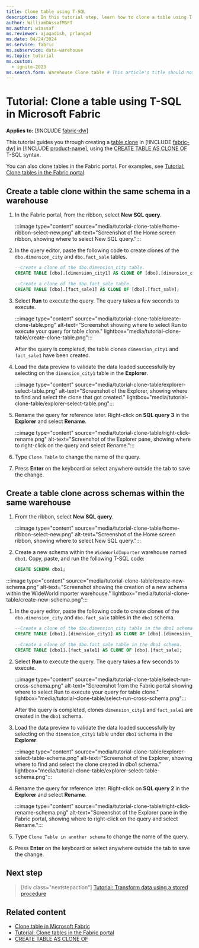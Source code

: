 ```yaml
---
title: Clone table using T-SQL
description: In this tutorial step, learn how to clone a table using T-SQL in a warehouse in Microsoft Fabric.
author: WilliamDAssafMSFT
ms.author: wiassaf
ms.reviewer: ajagadish, prlangad
ms.date: 04/24/2024
ms.service: fabric
ms.subservice: data-warehouse
ms.topic: tutorial
ms.custom:
  - ignite-2023
ms.search.form: Warehouse Clone table # This article's title should not change. If so, contact engineering.
---
```

# Tutorial: Clone a table using T-SQL in Microsoft Fabric

**Applies to:** [!INCLUDE [fabric-dw](includes/applies-to-version/fabric-dw.md)]

This tutorial guides you through creating a [table clone](clone-table.md) in [!INCLUDE [fabric-dw](includes/fabric-dw.md)] in [!INCLUDE [product-name](../includes/product-name.md)], using the [CREATE TABLE AS CLONE OF](/sql/t-sql/statements/create-table-as-clone-of-transact-sql?view=fabric&preserve-view=true) T-SQL syntax.

You can also clone tables in the Fabric portal. For examples, see [Tutorial: Clone tables in the Fabric portal](tutorial-clone-table-portal.md).

## Create a table clone within the same schema in a warehouse

1. In the Fabric portal, from the ribbon, select **New SQL query**.

   :::image type="content" source="media/tutorial-clone-table/home-ribbon-select-new.png" alt-text="Screenshot of the Home screen ribbon, showing where to select New SQL query.":::

1. In the query editor, paste the following code to create clones of the `dbo.dimension_city` and `dbo.fact_sale` tables.

   ```sql
   --Create a clone of the dbo.dimension_city table.
   CREATE TABLE [dbo].[dimension_city1] AS CLONE OF [dbo].[dimension_city];
   
   --Create a clone of the dbo.fact_sale table.
   CREATE TABLE [dbo].[fact_sale1] AS CLONE OF [dbo].[fact_sale];
   ```

1. Select **Run** to execute the query. The query takes a few seconds to execute.

   :::image type="content" source="media/tutorial-clone-table/create-clone-table.png" alt-text="Screenshot showing where to select Run to execute your query for table clone." lightbox="media/tutorial-clone-table/create-clone-table.png":::

   After the query is completed, the table clones `dimension_city1` and `fact_sale1` have been created.

1. Load the data preview to validate the data loaded successfully by selecting on the `dimension_city1` table in the **Explorer**.

   :::image type="content" source="media/tutorial-clone-table/explorer-select-table.png" alt-text="Screenshot of the Explorer, showing where to find and select the clone that got created." lightbox="media/tutorial-clone-table/explorer-select-table.png":::

1. Rename the query for reference later. Right-click on **SQL query 3** in the **Explorer** and select **Rename**.

   :::image type="content" source="media/tutorial-clone-table/right-click-rename.png" alt-text="Screenshot of the Explorer pane, showing where to right-click on the query and select Rename.":::

1. Type `Clone Table` to change the name of the query.

1. Press **Enter** on the keyboard or select anywhere outside the tab to save the change.

## Create a table clone across schemas within the same warehouse

1. From the ribbon, select **New SQL query**.

   :::image type="content" source="media/tutorial-clone-table/home-ribbon-select-new.png" alt-text="Screenshot of the Home screen ribbon, showing where to select New SQL query.":::

1. Create a new schema within the `WideWorldImporter` warehouse named `dbo1`. Copy, paste, and run the following T-SQL code:

   ```sql
   CREATE SCHEMA dbo1;
   ```

  :::image type="content" source="media/tutorial-clone-table/create-new-schema.png" alt-text="Screenshot showing the creation of a new schema within the WideWorldImporter warehouse." lightbox="media/tutorial-clone-table/create-new-schema.png":::

1. In the query editor, paste the following code to create clones of the `dbo.dimension_city` and `dbo.fact_sale` tables in the `dbo1` schema.

   ```sql
   --Create a clone of the dbo.dimension_city table in the dbo1 schema.
   CREATE TABLE [dbo1].[dimension_city1] AS CLONE OF [dbo].[dimension_city];
   
   --Create a clone of the dbo.fact_sale table in the dbo1 schema.
   CREATE TABLE [dbo1].[fact_sale1] AS CLONE OF [dbo].[fact_sale];
   ```

1. Select **Run** to execute the query. The query takes a few seconds to execute.

   :::image type="content" source="media/tutorial-clone-table/select-run-cross-schema.png" alt-text="Screenshot from the Fabric portal showing where to select Run to execute your query for table clone." lightbox="media/tutorial-clone-table/select-run-cross-schema.png":::

   After the query is completed, clones `dimension_city1` and `fact_sale1` are created in the `dbo1` schema.

1. Load the data preview to validate the data loaded successfully by selecting on the `dimension_city1` table under `dbo1` schema in the **Explorer**.

   :::image type="content" source="media/tutorial-clone-table/explorer-select-table-schema.png" alt-text="Screenshot of the Explorer, showing where to find and select the clone created in dbo1 schema." lightbox="media/tutorial-clone-table/explorer-select-table-schema.png":::

1. Rename the query for reference later. Right-click on **SQL query 2** in the **Explorer** and select **Rename**.

   :::image type="content" source="media/tutorial-clone-table/right-click-rename-schema.png" alt-text="Screenshot of the Explorer pane in the Fabric portal, showing where to right-click on the query and select Rename.":::

1. Type `Clone Table in another schema` to change the name of the query.

1. Press **Enter** on the keyboard or select anywhere outside the tab to save the change.

## Next step

> [!div class="nextstepaction"]
> [Tutorial: Transform data using a stored procedure](tutorial-transform-data.md)

## Related content

- [Clone table in Microsoft Fabric](clone-table.md)
- [Tutorial: Clone tables in the Fabric portal](tutorial-clone-table-portal.md)
- [CREATE TABLE AS CLONE OF](/sql/t-sql/statements/create-table-as-clone-of-transact-sql?view=fabric&preserve-view=true)
